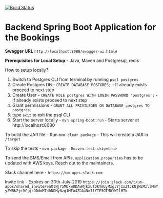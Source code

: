 [![Build Status](https://dev.azure.com/shridharkalagi/umapps/_apis/build/status/umapps.Booking-Backend?branchName=master)](https://dev.azure.com/shridharkalagi/umapps/_build/latest?definitionId=1&branchName=master)


# Backend Spring Boot Application for the Bookings

**Swagger URL** `http://localhost:8080/swagger-ui.html#`

**Prerequisites for Local Setup** - Java, Maven and Postgresql, redis


How to setup locally?

1. Switch to Postgres CLI from terminal by running `psql postgres`
2. Create Postgres DB - `CREATE DATABASE POSTGRES;` - If already exists proceed to next step
3. Create User - `CREATE ROLE postgres WITH LOGIN PASSWORD 'postgres';` - If already exists proceed to next step
4. Grant permissions - `GRANT ALL PRIVILEGES ON DATABASE postgres TO postgres;`
5. type `exit` to exit the psql CLI
6. Start the server locally - `mvn spring-boot:run` - Starts server at http://localhost:8080


To build the JAR file - Run `mvn clean package` - This will create a JAR in `/target`


To skip the tests - `mvn package -Dmaven.test.skip=true`

To send the SMS/Email from APIs, `application.properties` has to be updated with AWS keys. Reach out to the maintainers.

Slack channel here - `https://um-apps.slack.com`

Invite link - Expires on 30th-July-2019 `https://join.slack.com/t/um-apps/shared_invite/enQtNjY5MDkwODAwMjkxLTJkYmUyMzg3YjIxZTJkNjMzMzllMmYyZWRkZjc0YjgzODdmMTdhNDMyNzg1MTA4ZDA4NmI1YTE5OTM0YWJlMTk`



